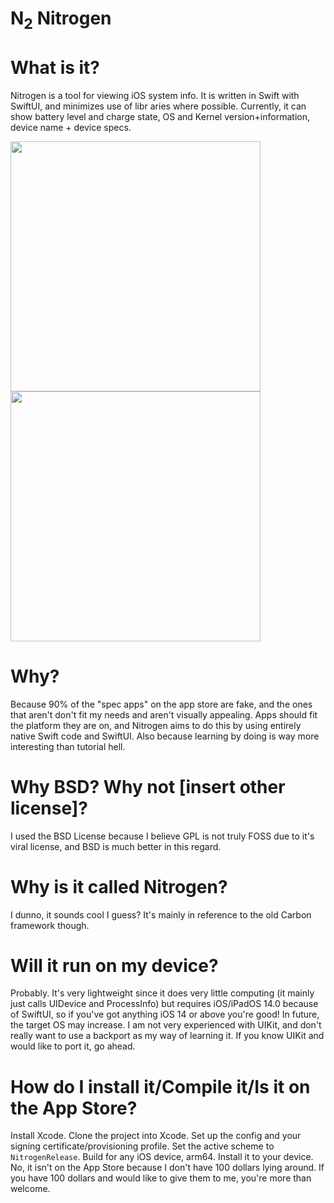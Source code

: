 # N<sub>2</sub> Nitrogen 

# What is it?

Nitrogen is a tool for viewing iOS system info. It is written in Swift with SwiftUI, and minimizes use of libr aries where possible.
Currently, it can show battery level and charge state, OS and Kernel version+information, device name + device specs.

<p float="left">
  <img src="https://user-images.githubusercontent.com/54189319/141285732-48f9ccd9-fee3-49e2-aa6f-7c6f41a1c71a.png" width="400">
  <img src="https://user-images.githubusercontent.com/54189319/141285830-36cc958b-74aa-44d4-a007-fba3d3f2f117.png" width="400">
</p>

# Why?

Because 90% of the "spec apps" on the app store are fake, and the ones that aren't don't fit my needs and aren't visually appealing. Apps should fit the platform they are on, and Nitrogen aims to do this by using entirely native Swift code and SwiftUI. Also because learning by doing is way more interesting than tutorial hell.

# Why BSD? Why not [insert other license]?

I used the BSD License because I believe GPL is not truly FOSS due to it's viral license, and BSD is much better in this regard.

# Why is it called Nitrogen?

I dunno, it sounds cool I guess? It's mainly in reference to the old Carbon framework though.

# Will it run on my device?

Probably. It's very lightweight since it does very little computing (it mainly just calls UIDevice and ProcessInfo) but requires iOS/iPadOS 14.0 because of SwiftUI, so if you've got anything iOS 14 or above you're good! In future, the target OS may increase. I am not very experienced with UIKit, and don't really want to use a backport as my way of learning it. If you know UIKit and would like to port it, go ahead.

# How do I install it/Compile it/Is it on the App Store?
Install Xcode. Clone the project into Xcode. Set up the config and your signing certificate/provisioning profile. Set the active scheme to ```NitrogenRelease```. Build for any iOS device, arm64. Install it to your device. No, it isn't on the App Store because I don't have 100 dollars lying around. If you have 100 dollars and would like to give them to me, you're more than welcome.
